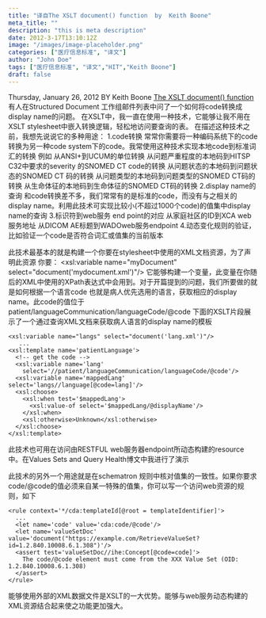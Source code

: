 ```yaml
---
title: "译自The XSLT document() function  by  Keith Boone"
meta_title: ""
description: "this is meta description"
date: 2012-3-17T13:10:12Z
image: "/images/image-placeholder.png"
categories: ["医疗信息标准", "译文"]
author: "John Doe"
tags: ["医疗信息标准", "译文","HIT","Keith Boone"]
draft: false
---
```



Thursday, January 26, 2012  BY Keith Boone
[The XSLT document() function](http://motorcycleguy.blogspot.com/2012/01/using-xslt-document-function-to-look-up.html)
有人在Structured Document 工作组邮件列表中问了一个如何将code转换成display name的问题。
在XSLT中，我一直在使用一种技术，它能够让我不用在XSLT stylesheet中嵌入转换逻辑，轻松地访问要查询的表。
在描述这种技术之前，我想先说说它的多种用途：
1.code转换
常常你需要将一种编码系统下的code转换为另一种code system下的code。我常使用这种技术实现本地code到标准词汇的转换 例如
从ANSI+到UCUM的单位转换
从问题严重程度的本地码到HITSP C32中要求的severity 的SNOMED CT code的转换
从问题状态的本地码到问题状态的SNOMED CT 码的转换
从问题类型的本地码到问题类型的SNOMED CT码的转换
从生命体征的本地码到生命体征的SNOMED CT码的转换
2.display name的查询 和code转换差不多，我们常常有的是标准的code，而没有与之相关的display name。利用此技术可实现比较小(不超过1000个code)的值集中display name的查询
3.标识符到web服务 end point的对应
从家庭社区的ID到XCA web服务地址
从DICOM AE标题到WADOweb服务endpoint
4.动态变化规则的验证，比如验证一个code是否符合词汇或值集的当前版本

此技术最基本的就是构建一个你要在stylesheet中使用的XML文档资源，为了声明此资源 你要：
<xsl:variable name="myDocument" select="document('mydocument.xml')"/>
它能够构建一个变量，此变量在你随后的XML中使用的XPath表达式中会用到。对于开篇提到的问题，我们所要做的就是如何根据一个语言code 也就是病人优先选用的语言，获取相应的display name。此code的值位于patient/languageCommunication/languageCode/@code
下面的XSLT片段展示了一个通过查询XML文档来获取病人语言的display name的模板
```
<xsl:variable name="langs" select="document('lang.xml')"/>
   ...
<xsl:template name='patientLanguage'>
  <!-- get the code -->
  <xsl:variable name='lang'
    select='//patient/languageCommunication/languageCode/@code'/>
  <xsl:variable name='mappedLang' select='langs//language[@code=lang]'/>
  <xsl:choose>
    <xsl:when test='$mappedLang'>
      <xsl:value-of select='$mappedLang/@displayName'/>
    </xsl:when>
    <xsl:otherwise>Unknown</xsl:otherwise>
  </xsl:choose>
</xsl:template>
```
此技术也可用在访问由RESTFUL web服务器endpoint所动态构建的resource中。在Values Sets and Query Health博文中我进行了演示

此技术的另外一个用途就是在schematron 规则中核对值集的一致性。如果你要求code/@code的值必须来自某一特殊的值集，你可以写一个访问web资源的规则，如下
```
<rule context='*/cda:templateId[@root = templateIdentifier]'>
  ...
  <let name='code' value='cda:code/@code'/>
  <let name='valueSetDoc' value='document("https://example.com/RetrieveValueSet?id=1.2.840.10008.6.1.308")'/>
  <assert test='valueSetDoc//ihe:Concept[@code=code]'>
    The code/@code element must come from the XXX Value Set (OID: 1.2.840.10008.6.1.308)
  </assert>
</rule>
```
能够使用外部的XML数据文件是XSLT的一大优势。能够与web服务动态构建的XML资源结合起来使之功能更加强大。
